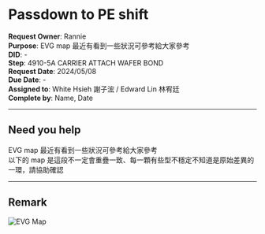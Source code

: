 # Passdown to PE shift
 
**Request Owner**: Rannie  
**Purpose**: EVG map 最近有看到一些狀況可參考給大家參考  
**DID**: -  
**Step**: 4910-5A CARRIER ATTACH WAFER BOND  
**Request Date**: 2024/05/08  
**Due Date**: -  
**Assigned to**: White Hsieh 謝子浤 / Edward Lin 林宥廷  
**Complete by**: Name, Date  
 
---
 
## Need you help
 
EVG map 最近有看到一些狀況可參考給大家參考  
以下的 map 是這段不一定會重疊一致、每一顆有些型不穩定不知道是原始差異的一環，請協助確認
 
---
 
## Remark
 
 
![EVG Map](../Assets/20240508-EVG-MAP-Images.png)
 
